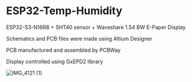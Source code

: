 # ESP32-Temp-Humidity
ESP32-S3-N16R8 + SHT40 sensor + Waveshare 1.54 BW E-Paper Display

Schematics and PCB files were made using Altium Designer

PCB manufactured and assembled by PCBWay

Display controlled using GxEPD2 library

![IMG_4121 (1)](https://github.com/user-attachments/assets/38f2e3dc-0666-4771-af8f-15ea0f122d55)
